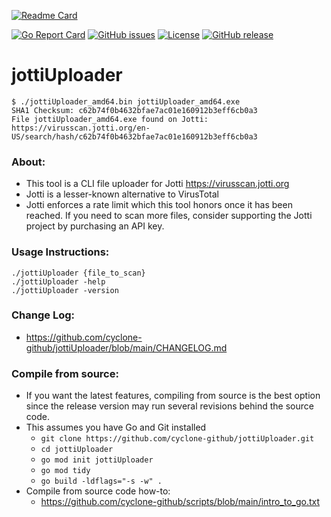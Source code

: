 [![Readme Card](https://github-readme-stats.vercel.app/api/pin/?username=cyclone-github&repo=jottiUploader&theme=gruvbox)](https://github.com/cyclone-github/jottiUploader/)

[![Go Report Card](https://goreportcard.com/badge/github.com/cyclone-github/jottiUploader)](https://goreportcard.com/report/github.com/cyclone-github/jottiUploader)
[![GitHub issues](https://img.shields.io/github/issues/cyclone-github/jottiUploader.svg)](https://github.com/cyclone-github/jottiUploader/issues)
[![License](https://img.shields.io/github/license/cyclone-github/jottiUploader.svg)](LICENSE)
[![GitHub release](https://img.shields.io/github/release/cyclone-github/jottiUploader.svg)](https://github.com/cyclone-github/jottiUploader/releases)

# jottiUploader

```
$ ./jottiUploader_amd64.bin jottiUploader_amd64.exe
SHA1 Checksum: c62b74f0b4632bfae7ac01e160912b3eff6cb0a3
File jottiUploader_amd64.exe found on Jotti:
https://virusscan.jotti.org/en-US/search/hash/c62b74f0b4632bfae7ac01e160912b3eff6cb0a3
```
### About:
- This tool is a CLI file uploader for Jotti https://virusscan.jotti.org
- Jotti is a lesser-known alternative to VirusTotal
- Jotti enforces a rate limit which this tool honors once it has been reached. If you need to scan more files, consider supporting the Jotti project by purchasing an API key. 
### Usage Instructions:
```
./jottiUploader {file_to_scan}
./jottiUploader -help
./jottiUploader -version
```
### Change Log:
- https://github.com/cyclone-github/jottiUploader/blob/main/CHANGELOG.md
### Compile from source:
- If you want the latest features, compiling from source is the best option since the release version may run several revisions behind the source code.
- This assumes you have Go and Git installed
  - `git clone https://github.com/cyclone-github/jottiUploader.git`
  - `cd jottiUploader`
  - `go mod init jottiUploader`
  - `go mod tidy`
  - `go build -ldflags="-s -w" .`
- Compile from source code how-to:
  - https://github.com/cyclone-github/scripts/blob/main/intro_to_go.txt
